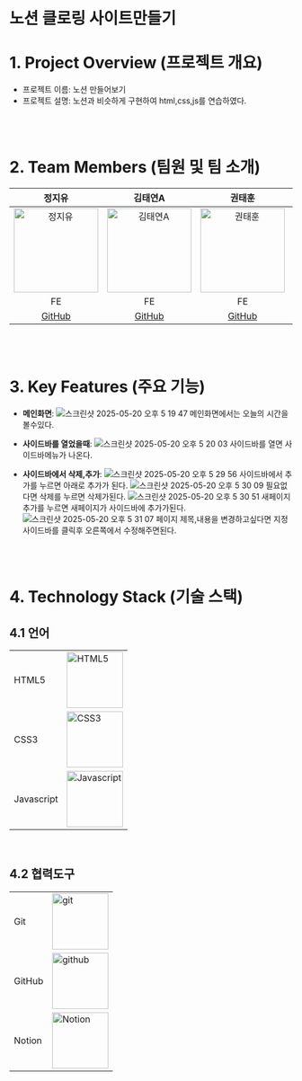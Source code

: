 # 노션 클로링 사이트만들기

# 1. Project Overview (프로젝트 개요)
- 프로젝트 이름: 노션 만들어보기
- 프로젝트 설명: 노션과 비슷하게 구현하여 html,css,js를 연습하였다.

<br/>
<br/>

# 2. Team Members (팀원 및 팀 소개)
| 정지유 | 김태연A | 권태훈 | 이민지 | 이교은 |
|:------:|:------:|:------:|:------:|:------:|
| <img src="https://avatars.githubusercontent.com/u/86185120?v=4" alt="정지유" width="150"> | <img src="https://avatars.githubusercontent.com/u/89635061?v=4" alt="김태연A" width="150"> | <img src="https://avatars.githubusercontent.com/u/56614716?v=4" alt="권태훈" width="150"> | <img src="https://avatars.githubusercontent.com/u/175625606?v=4" alt="이민지" width="150"> | <img src="https://avatars.githubusercontent.com/u/101385806?v=4" alt="이교은" width="150"> |
| FE | FE | FE | FE | FE |
| [GitHub](https://github.com/JINJIYU23) | [GitHub](https://github.com/TYss00) | [GitHub](https://github.com/KwonTaeHun00) | [GitHub](https://github.com/mjlee38) | [GitHub](https://github.com/kyoeun01) |

<br/>
<br/>

# 3. Key Features (주요 기능)
- **메인화면**:
![스크린샷 2025-05-20 오후 5 19 47](https://github.com/user-attachments/assets/71c5a0d9-48e1-4524-b376-de0c52b039ff)
메인화면에서는 오늘의 시간을 볼수있다.

- **사이드바를 열었을때**:
![스크린샷 2025-05-20 오후 5 20 03](https://github.com/user-attachments/assets/19940716-c479-4510-b8c8-2a35eb0a064a)
사이드바를 열면 사이드바메뉴가 나온다.

- **사이드바에서 삭제,추가**:
![스크린샷 2025-05-20 오후 5 29 56](https://github.com/user-attachments/assets/6c6bdca1-d724-4a12-8f36-7427e5e7c076)
사이드바에서 추가를 누르면 아래로 추가가 된다.
![스크린샷 2025-05-20 오후 5 30 09](https://github.com/user-attachments/assets/79f5a691-4b01-41fa-ae45-0b25c15f70c6)
필요없다면 삭제를 누르면 삭제가된다.
![스크린샷 2025-05-20 오후 5 30 51](https://github.com/user-attachments/assets/1217e957-e30e-4719-8395-ae7e70a36cb5)
새페이지추가를 누르면 새페이지가 사이드바에 추가가된다.
![스크린샷 2025-05-20 오후 5 31 07](https://github.com/user-attachments/assets/883ec26d-06ec-40e0-b195-382b01496ad0)
페이지 제목,내용을 변경하고싶다면 지정사이드바를 클릭후 오른쪽에서 수정해주면된다.


<br/>
<br/>

# 4. Technology Stack (기술 스택)
## 4.1 언어
|  |  |
|-----------------|-----------------|
| HTML5    |<img src="https://github.com/user-attachments/assets/2e122e74-a28b-4ce7-aff6-382959216d31" alt="HTML5" width="100">| 
| CSS3    |   <img src="https://github.com/user-attachments/assets/c531b03d-55a3-40bf-9195-9ff8c4688f13" alt="CSS3" width="100">|
| Javascript    |  <img src="https://github.com/user-attachments/assets/4a7d7074-8c71-48b4-8652-7431477669d1" alt="Javascript" width="100"> | 

<br/>

## 4.2 협력도구
|  |  |
|-----------------|-----------------|
| Git    |  <img src="https://github.com/user-attachments/assets/483abc38-ed4d-487c-b43a-3963b33430e6" alt="git" width="100">    |
| GitHub   |  <img src="https://upload.wikimedia.org/wikipedia/commons/thumb/9/95/Font_Awesome_5_brands_github.svg/250px-Font_Awesome_5_brands_github.svg.png" alt="github" width="100">    |
| Notion    |  <img src="https://github.com/user-attachments/assets/34141eb9-deca-416a-a83f-ff9543cc2f9a" alt="Notion" width="100">    |

<br/>
